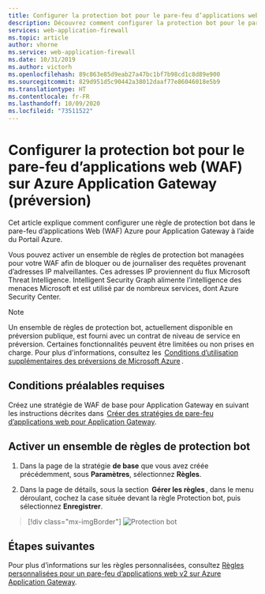 ```yaml
---
title: Configurer la protection bot pour le pare-feu d’applications web (WAF)
description: Découvrez comment configurer la protection bot pour le pare-feu d’applications web (WAF) sur Azure Application Gateway.
services: web-application-firewall
ms.topic: article
author: vhorne
ms.service: web-application-firewall
ms.date: 10/31/2019
ms.author: victorh
ms.openlocfilehash: 89c863e85d9eab27a47bc1bf7b98cd1c8d89e900
ms.sourcegitcommit: 829d951d5c90442a38012daaf77e86046018e5b9
ms.translationtype: HT
ms.contentlocale: fr-FR
ms.lasthandoff: 10/09/2020
ms.locfileid: "73511522"
---
```

# <a name="configure-bot-protection-for-web-application-firewall-on-azure-application-gateway-preview"></a>Configurer la protection bot pour le pare-feu d’applications web (WAF) sur Azure Application Gateway (préversion)

Cet article explique comment configurer une règle de protection bot dans le pare-feu d’applications Web (WAF) Azure pour Application Gateway à l’aide du Portail Azure. 

Vous pouvez activer un ensemble de règles de protection bot managées pour votre WAF afin de bloquer ou de journaliser des requêtes provenant d’adresses IP malveillantes. Ces adresses IP proviennent du flux Microsoft Threat Intelligence. Intelligent Security Graph alimente l’intelligence des menaces Microsoft et est utilisé par de nombreux services, dont Azure Security Center.

> [!NOTE]
> Un ensemble de règles de protection bot, actuellement disponible en préversion publique, est fourni avec un contrat de niveau de service en préversion. Certaines fonctionnalités peuvent être limitées ou non prises en charge. Pour plus d'informations, consultez les  [Conditions d’utilisation supplémentaires des préversions de Microsoft Azure](https://azure.microsoft.com/support/legal/preview-supplemental-terms/) .

## <a name="prerequisites"></a>Conditions préalables requises

Créez une stratégie de WAF de base pour Application Gateway en suivant les instructions décrites dans  [Créer des stratégies de pare-feu d’applications web pour Application Gateway](create-waf-policy-ag.md).

## <a name="enable-bot-protection-rule-set"></a>Activer un ensemble de règles de protection bot

1. Dans la page de la stratégie **de base** que vous avez créée précédemment, sous **Paramètres**, sélectionnez **Règles**.  

2. Dans la page de détails, sous la section  **Gérer les règles** , dans le menu déroulant, cochez la case située devant la règle Protection bot, puis sélectionnez **Enregistrer**.

> [!div class="mx-imgBorder"]
> ![Protection bot](../media/bot-protection/bot-protection.png)

## <a name="next-steps"></a>Étapes suivantes

Pour plus d’informations sur les règles personnalisées, consultez [Règles personnalisées pour un pare-feu d’applications web v2 sur Azure Application Gateway](custom-waf-rules-overview.md).